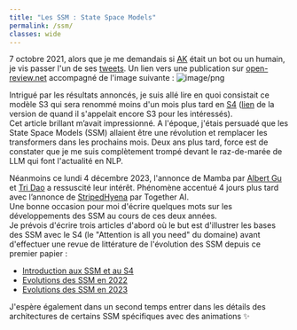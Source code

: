 ```yaml
---
title: "Les SSM : State Space Models"
permalink: /ssm/
classes: wide
---
```


7 octobre 2021, alors que je me demandais si [AK](https://hf.co/akhaliq) était un bot ou un humain, je vis passer l'un de ses [tweets](https://twitter.com/_akhaliq/status/1445931206030282756).
Un lien vers une publication sur [open-review.net](https://openreview.net/forum?id=uYLFoz1vlAC) accompagné de l'image suivante :
![image/png](https://cdn-uploads.huggingface.co/production/uploads/613b0a62a14099d5afed7830/QMpNVGwdQV2jRw-jYalxa.png)

Intrigué par les résultats annoncés, je suis allé lire en quoi consistait ce modèle S3 qui sera renommé moins d'un mois plus tard en [S4](https://twitter.com/_albertgu/status/1456031299194470407) ([lien](https://github.com/lbourdois/blog/blob/master/assets/efficiently_modeling_long_sequences_s3.pdf) de la version de quand il s'appelait encore S3 pour les intéressés).  
Cet article brillant m’avait impressionné. A l'époque, j'étais persuadé que les State Space Models (SSM) allaient être une révolution et remplacer les transformers dans les prochains mois. Deux ans plus tard, force est de constater que je me suis complètement trompé devant le raz-de-marée de LLM qui font l'actualité en NLP.  

Néanmoins ce lundi 4 décembre 2023, l'annonce de Mamba par [Albert Gu](https://twitter.com/_albertgu/status/1731727672286294400) et [Tri Dao](https://twitter.com/tri_dao/status/1731728602230890895) a ressuscité leur intérêt. Phénomène accentué 4 jours plus tard avec l’annonce de [StripedHyena](https://twitter.com/togethercompute/status/1733213267185762411) par Together AI.  
Une bonne occasion pour moi d'écrire quelques mots sur les développements des SSM au cours de ces deux années.  
Je prévois d'écrire trois articles d'abord où le but est d'illustrer les bases des SSM avec le S4 (le "Attention is all you need" du domaine) avant d'effectuer une revue de littérature de l'évolution des SSM depuis ce premier papier :
- [Introduction aux SSM et au S4](https://lbourdois.github.io/blog/ssm/introduction_ssm/)
- [Evolutions des SSM en 2022](WIP)
- [Evolutions des SSM en 2023](WIP)
  
J'espère également dans un second temps entrer dans les détails des architectures de certains SSM spécifiques avec des animations ✨
